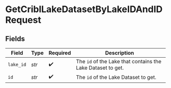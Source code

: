 # GetCriblLakeDatasetByLakeIDAndIDRequest


## Fields

| Field                                                                  | Type                                                                   | Required                                                               | Description                                                            |
| ---------------------------------------------------------------------- | ---------------------------------------------------------------------- | ---------------------------------------------------------------------- | ---------------------------------------------------------------------- |
| `lake_id`                                                              | *str*                                                                  | :heavy_check_mark:                                                     | The <code>id</code> of the Lake that contains the Lake Dataset to get. |
| `id`                                                                   | *str*                                                                  | :heavy_check_mark:                                                     | The <code>id</code> of the Lake Dataset to get.                        |